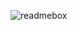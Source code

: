 ![readmebox](https://github.com/icannnnart/icannnnart/assets/97693488/b91bbcb0-2a95-48bd-b383-c69b2cdfe2dc)
